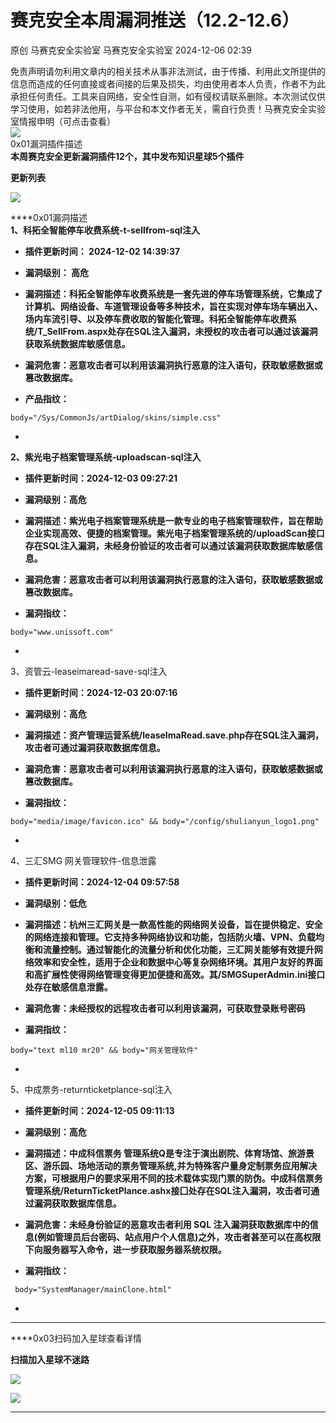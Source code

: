 #  赛克安全本周漏洞推送（12.2-12.6）   
原创 马赛克安全实验室  马赛克安全实验室   2024-12-06 02:39  
  
免责声明请勿利用文章内的相关技术从事非法测试，由于传播、利用此文所提供的信息而造成的任何直接或者间接的后果及损失，均由使用者本人负责，作者不为此承担任何责任。工具来自网络，安全性自测，如有侵权请联系删除。本次测试仅供学习使用，如若非法他用，与平台和本文作者无关，需自行负责！马赛克安全实验室情报申明（可点击查看）  
![](https://mmbiz.qpic.cn/mmbiz_png/wibiaOls7McRicPjtibQUDC6OnlQyWCzfd68f5ycicia6CCgOhrqkvHfLj5ajt2SKLnWoZSh219zUS3eTcERBwhxu9Dg/640?wx_fmt=other&from=appmsg&wxfrom=5&wx_lazy=1&wx_co=1&tp=webp "")  
0x01漏洞插件描述  
**本周赛克安全更新漏洞插件12个，其中发布知识星球5个插件**  
  
**更新列表**  
  
![](https://mmbiz.qpic.cn/mmbiz_png/wibiaOls7McRib8TcAiaQenlqjAsnEbfFudspm64XNzErtUMM9rLhjJDA2wTJia7Ipo1ZbCn4LYoDYZletnxs2W43xQ/640?wx_fmt=png&from=appmsg "")  
  
****0x01漏洞描述  
**1、科拓全智能停车收费系统-t-sellfrom-sql注入**  
- **插件更新时间： 2024-12-02 14:39:37**  
  
- **漏洞级别： 高危**  
  
- **漏洞描述：科拓全智能停车收费系统是一套先进的停车场管理系统，它集成了计算机、网络设备、车道管理设备等多种技术，旨在实现对停车场车辆出入、场内车流引导、以及停车费收取的智能化管理。科拓全智能停车收费系统/T_SellFrom.aspx处存在SQL注入漏洞，未授权的攻击者可以通过该漏洞获取系统数据库敏感信息。**  
  
- **漏洞危害：恶意攻击者可以利用该漏洞执行恶意的注入语句，获取敏感数据或篡改数据库。**  
  
- **产品指纹：**  
```
body="/Sys/CommonJs/artDialog/skins/simple.css"
```  
  
-   
**2、紫光电子档案管理系统-uploadscan-sql注入**  
- **插件更新时间：2024-12-03 09:27:21**  
  
- **漏洞级别：高危**  
  
- **漏洞描述：紫光电子档案管理系统是一款专业的电子档案管理软件，旨在帮助企业实现高效、便捷的档案管理。紫光电子档案管理系统的/uploadScan接口存在SQL注入漏洞，未经身份验证的攻击者可以通过该漏洞获取数据库敏感信息。**  
  
- **漏洞危害：恶意攻击者可以利用该漏洞执行恶意的注入语句，获取敏感数据或篡改数据库。**  
  
- **漏洞指纹：**  
```
body="www.unissoft.com"
```  
  
-   
3、资管云-leaseimaread-save-sql注入  
- **插件更新时间：2024-12-03 20:07:16**  
  
- **漏洞级别：高危**  
  
- **漏洞描述：资产管理运营系统/leaseImaRead.save.php存在SQL注入漏洞，攻击者可通过漏洞获取数据库信息。**  
  
- **漏洞危害：恶意攻击者可以利用该漏洞执行恶意的注入语句，获取敏感数据或篡改数据库。**  
  
- **漏洞指纹：**  
```
body="media/image/favicon.ico" && body="/config/shulianyun_logo1.png"
```  
  
-   
4、三汇SMG 网关管理软件-信息泄露  
- **插件更新时间：2024-12-04 09:57:58**  
  
- **漏洞级别：低危**  
  
- **漏洞描述：杭州三汇网关是一款高性能的网络网关设备，旨在提供稳定、安全的网络连接和管理。它支持多种网络协议和功能，包括防火墙、VPN、负载均衡和流量控制。通过智能化的流量分析和优化功能，三汇网关能够有效提升网络效率和安全性，适用于企业和数据中心等复杂网络环境。其用户友好的界面和高扩展性使得网络管理变得更加便捷和高效。其/SMGSuperAdmin.ini接口处存在敏感信息泄露。**  
  
- **漏洞危害：未经授权的远程攻击者可以利用该漏洞，可获取登录账号密码**  
  
- **漏洞指纹：**  
```
body="text ml10 mr20" && body="网关管理软件"
```  
  
-   
5、中成票务-returnticketplance-sql注入  
- **插件更新时间：2024-12-05 09:11:13**  
  
- **漏洞级别：高危**  
  
- **漏洞描述：中成科信票务 管理系统Q是专注于演出剧院、体育场馆、旅游景区、游乐园、场地活动的票务管理系统,并为特殊客户量身定制票务应用解决方案，可根据用户的要求采用不同的技术载体实现门票的防伪。中成科信票务管理系统/ReturnTicketPlance.ashx接囗处存在SQL注入漏洞，攻击者可通过漏洞获取数据库信息。**  
  
- **漏洞危害：未经身份验证的恶意攻击者利用 SQL 注入漏洞获取数据库中的信息(例如管理员后台密码、站点用户个人信息)之外，攻击者甚至可以在高权限下向服务器写入命令，进一步获取服务器系统权限。**  
  
- **漏洞指纹：**  
```
 body="SystemManager/mainClone.html"
```  
  
-   
****  
****0x03扫码加入星球查看详情  
  
**扫描加入星球不迷路**  
  
![](https://mmbiz.qpic.cn/mmbiz_png/wibiaOls7McRibMUiczLZevyribRn1qUpneDyfgJROGIibTVTjgVeErEr7icQzaVX1hBUfB2c4e2lUHP7EhUia0pvKe7Lg/640?wx_fmt=other&from=appmsg&wxfrom=5&wx_lazy=1&wx_co=1&tp=webp "")  
  
![](https://mmbiz.qpic.cn/mmbiz_png/wibiaOls7McRicPjtibQUDC6OnlQyWCzfd68iabQ9Vb5JGMNXqnzJTc28tomdyWugPkbLp6Kgc9tECG2XXPMTiafwTAw/640?wx_fmt=other&from=appmsg&wxfrom=5&wx_lazy=1&wx_co=1&tp=webp "")  
  
  
  
  
****  
